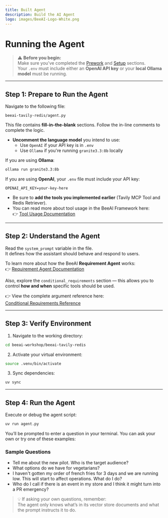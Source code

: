 ```yaml
---
title: Built Agent
description: Build the AI Agent
logo: images/BeeAI-Logo-White.png
---
```

# Running the Agent

> ⚠️ **Before you begin:**  
> Make sure you’ve completed the [Prework](beeai-workshop-prework.md) and [Setup](setup.md) sections.  
> Your `.env` must include either an **OpenAI API key** or your **local Ollama model** must be running.

---

## Step 1: Prepare to Run the Agent

Navigate to the following file:

```
beeai-tavily-redis/agent.py
```

This file contains **fill-in-the-blank** sections. Follow the in-line comments to complete the logic.

- **Uncomment the language model** you intend to use:
  - Use `OpenAI` if your API key is in `.env`
  - Use `Ollama` if you're running `granite3.3:8b` locally

If you are using **Ollama**:

```bash
ollama run granite3.3:8b
```

If you are using **OpenAI**, your `.env` file must include your API key:

```env
OPENAI_API_KEY=your-key-here
```
- Be sure to **add the tools you implemented earlier** (Tavily MCP Tool and Redis Retriever).
- You can read more about tool usage in the BeeAI Framework here:  
  👉 [Tool Usage Documentation](https://framework.beeai.dev/modules/tools)

---

## Step 2: Understand the Agent

Read the `system_prompt` variable in the file.  
It defines how the assistant should behave and respond to users.

To learn more about how the BeeAI **Requirement Agent** works:  
👉 [Requirement Agent Documentation](https://framework.beeai.dev/experimental/requirement-agent)

Also, explore the `conditional_requirements` section — this allows you to control **how and when** specific tools should be used.

👉 View the complete argument reference here:  
[Conditional Requirements Reference](https://framework.beeai.dev/experimental/requirement-agent#complete-parameter-reference)

---

## Step 3: Verify Environment

1. Navigate to the working directory:

```bash
cd beeai-workshop/beeai-tavily-redis
```

2. Activate your virtual environment:

```bash
source .venv/bin/activate
```

3. Sync dependencies:

```bash
uv sync
```

---

## Step 4: Run the Agent

Execute or debug the agent script:

```bash
uv run agent.py
```

You’ll be prompted to enter a question in your terminal. You can ask your own or try one of these examples:

### Sample Questions

- Tell me about the new pilot. Who is the target audience?
- What options do we have for vegetarians?
- I haven't gotten my order of french fries for 3 days and we are running low. This will start to affect operations. What do I do?
- Who do I call if there is an event in my store and I think it might turn into a PR emergency?

> 💡 If asking your own questions, remember:  
> The agent only knows what’s in its vector store documents and what the prompt instructs it to do.
